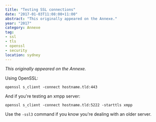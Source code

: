 ```yaml
---
title: "Testing SSL connections"
date: "2017-01-03T11:08:00+11:00"
abstract: "This originally appeared on the Annexe."
year: "2017"
category: Annexe
tag:
- ssl
- tls
- openssl
- security
location: sydney
---
```

*This originally appeared on the Annexe.*

Using OpenSSL:

    openssl s_client -connect hostname.tld:443

And if you're testing an xmpp server:

    openssl s_client -connect hostname.tld:5222 -starttls xmpp

Use the `-ssl3` command if you know you're dealing with an older server.

